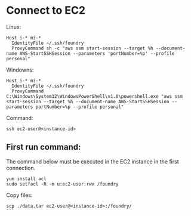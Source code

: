 # Connect to EC2

Linux:
```
Host i-* mi-*
  IdentityFile ~/.ssh/foundry
  ProxyCommand sh -c "aws ssm start-session --target %h --document-name AWS-StartSSHSession --parameters 'portNumber=%p' --profile personal"
```

Windowns:
```
Host i-* mi-*
  IdentityFile ~/.ssh/foundry
  ProxyCommand C:\Windows\System32\WindowsPowerShell\v1.0\powershell.exe "aws ssm start-session --target %h --document-name AWS-StartSSHSession --parameters portNumber=%p --profile personal"
```

Command:
```
ssh ec2-user@<instance-id>
```

## First run command:
The command below must be executed in the EC2 instance in the first connection.
```
yum install acl
sudo setfacl -R -m u:ec2-user:rwx /foundry
```

Copy files:
````
scp ./data.tar ec2-user@<instance-id>:/foundry/
```
